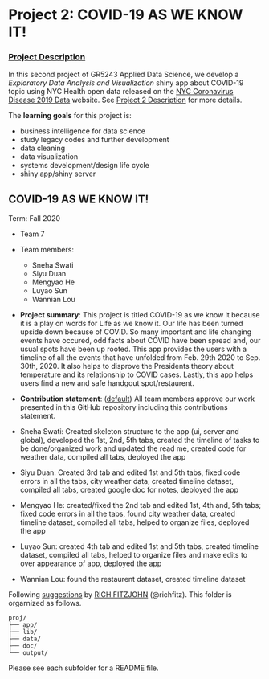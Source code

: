 # Project 2: COVID-19 AS WE KNOW IT!

### [Project Description](doc/project2_desc.md)

In this second project of GR5243 Applied Data Science, we develop a *Exploratory Data Analysis and Visualization* shiny app about COVID-19 topic using NYC Health open data released on the [NYC Coronavirus Disease 2019 Data](https://github.com/nychealth/coronavirus-data) website. See [Project 2 Description](doc/project2_desc.md) for more details.  

The **learning goals** for this project is:

- business intelligence for data science
- study legacy codes and further development
- data cleaning
- data visualization
- systems development/design life cycle
- shiny app/shiny server


## COVID-19 AS WE KNOW IT!
Term: Fall 2020

+ Team 7
+ Team members:
	+ Sneha Swati
	+ Siyu Duan
	+ Mengyao He
	+ Luyao Sun
	+ Wannian Lou

+ **Project summary**: This project is titled COVID-19 as we know it because it is a play on words for Life as we know it. Our life has been turned upside down because of COVID. So many important and life changing events have occured, odd facts about COVID have been spread and, our usual spots have been up rooted. This app provides the users with a timeline of all the events that have unfolded from Feb. 29th 2020 to Sep. 30th, 2020. It also helps to disprove the Presidents theory about temperature and its relationship to COVID cases. Lastly, this app helps users find a new and safe handgout spot/restaurent. 

+ **Contribution statement**: ([default](doc/a_note_on_contributions.md)) All team members approve our work presented in this GitHub repository including this contributions statement. 

+ Sneha Swati: Created skeleton structure to the app (ui, server and global), developed the 1st, 2nd, 5th tabs, created the timeline of tasks to be done/organized work and updated the read me, created code for weather data, compiled all tabs, deployed the app
+ Siyu Duan: Created 3rd tab and edited 1st and 5th tabs, fixed code errors in all the tabs, city weather data, created timeline dataset, compiled all tabs, created google doc for notes, deployed the app
+ Mengyao He: created/fixed the 2nd tab and edited 1st, 4th and, 5th tabs; fixed code errors in all the tabs, found city weather data, created timeline dataset, compiled all tabs, helped to organize files, deployed the app
+ Luyao Sun: created 4th tab and edited 1st and 5th tabs, created timeline dataset, compiled all tabs, helped to organize files and make edits to over appearance of app, deployed the app
+ Wannian Lou: found the restaurent dataset, created timeline dataset

Following [suggestions](http://nicercode.github.io/blog/2013-04-05-projects/) by [RICH FITZJOHN](http://nicercode.github.io/about/#Team) (@richfitz). This folder is orgarnized as follows.

```
proj/
├── app/
├── lib/
├── data/
├── doc/
└── output/
```

Please see each subfolder for a README file.

